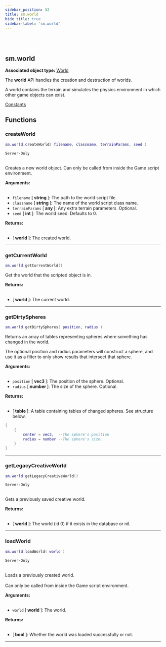 ```yaml
---
sidebar_position: 52
title: sm.world
hide_title: true
sidebar-label: 'sm.world'
---
```


<br></br>

## sm.world

**Associated object type:** [World](/lua/Game-Script-Environment/Userdata/World)

The <strong>world</strong> API handles the creation and destruction of worlds.

A world contains the terrain and simulates the physics environment in which other game objects can exist.

[Constants](/lua/Game-Script-Environment/Constants#smworldids)

## Functions

### createWorld

```lua
sm.world.createWorld( filename, classname, terrainParams, seed )
```
<code>Server-Only</code> <br></br>

Creates a new world object. Can only be called from inside the Game script environment.

<strong>Arguments:</strong> <br></br>

- <code>filename</code> [<strong> string </strong>]: The path to the world script file.
- <code>classname</code> [<strong> string </strong>]: The name of the world script class name.
- <code>terrainParams</code> [<strong> any </strong>]: Any extra terrain parameters. Optional.
- <code>seed</code> [<strong> int </strong>]: The world seed. Defaults to 0.

<strong>Returns:</strong> <br></br>

- [<strong> world </strong>]: The created world.

---

### getCurrentWorld

```lua
sm.world.getCurrentWorld()
```

Get the world that the scripted object is in.

<strong>Returns:</strong> <br></br>

- [<strong> world </strong>]: The current world.

---

### getDirtySpheres

```lua
sm.world.getDirtySpheres( position, radius )
```

Returns an array of tables representing spheres where something has changed in the world.

The optional position and radius parameters will construct a sphere, and use it as a filter to only show results that intersect that sphere.

<strong>Arguments:</strong> <br></br>

- <code>position</code> [<strong> vec3 </strong>]: The position of the sphere. Optional.
- <code>radius</code> [<strong> number </strong>]: The size of the sphere. Optional.

<strong>Returns:</strong> <br></br>

- [<strong> table </strong>]: A table containing tables of changed spheres. See structure below.

```lua title="Table Structure"
{
	{
		center = vec3,	--The sphere's position
		radius = number	--The sphere's size.
	}
}
```

---

### getLegacyCreativeWorld

```lua
sm.world.getLegacyCreativeWorld()
```
<code>Server-Only</code> <br></br>

Gets a previously saved creative world.

<strong>Returns:</strong> <br></br>

- [<strong> world </strong>]: The world (id 0) if it exists in the database or nil.

---

### loadWorld

```lua
sm.world.loadWorld( world )
```
<code>Server-Only</code> <br></br>

Loads a previously created world. <br></br>
Can only be called from inside the Game script environment.

<strong>Arguments:</strong> <br></br>

- <code>world</code> [<strong> world </strong>]: The world.

<strong>Returns:</strong> <br></br>

- [<strong> bool </strong>]: Whether the world was loaded successfully or not.

---








